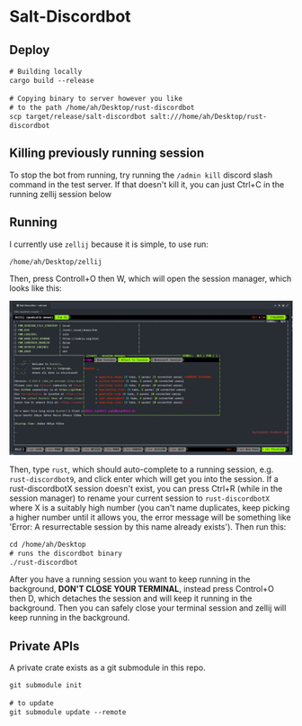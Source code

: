 # Salt-Discordbot

## Deploy
```nushell
# Building locally
cargo build --release

# Copying binary to server however you like
# to the path /home/ah/Desktop/rust-discordbot
scp target/release/salt-discordbot salt:///home/ah/Desktop/rust-discordbot
```

## Killing previously running session
To stop the bot from running, try running the `/admin kill` discord slash command in the test server. If that doesn't kill it, you can just Ctrl+C in the running zellij session below

## Running
I currently use `zellij` because it is simple, to use run:
```nu
/home/ah/Desktop/zellij
```
Then, press Controll+O then W, which will open the session manager, which looks like this:

![zellij session manager](./docs/zellij-session-manager.png)

Then, type `rust`, which should auto-complete to a running session, e.g. `rust-discordbot9`, and click enter which will get you into the session.
If a rust-discordbotX session doesn't exist, you can press Ctrl+R (while in the session manager) to rename your current session to `rust-discordbotX`
where X is a suitably high number (you can't name duplicates, keep picking a higher number until it allows you, the error message will be
something like 'Error: A resurrectable session by this name already exists').
Then run this:
```nu
cd /home/ah/Desktop
# runs the discordbot binary
./rust-discordbot
```

After you have a running session you want to keep running in the background, **DON'T CLOSE YOUR TERMINAL**, instead press Control+O then D, which detaches
the session and will keep it running in the background. Then you can safely close your terminal session and zellij will keep running in the background.

## Private APIs
A private crate exists as a git submodule in this repo.

```nushell
git submodule init

# to update
git submodule update --remote
```
